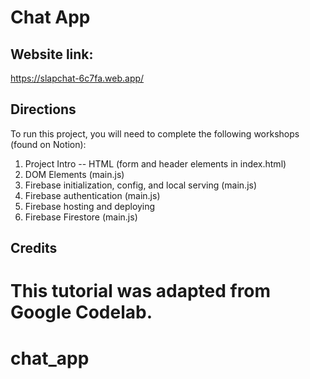 # Chat App

## Website link:
https://slapchat-6c7fa.web.app/

## Directions
To run this project, you will need to complete the following workshops (found on Notion):

1. Project Intro -- HTML (form and header elements in index.html)
2. DOM Elements (main.js) 
3. Firebase initialization, config, and local serving (main.js) 
4. Firebase authentication (main.js)
5. Firebase hosting and deploying
6. Firebase Firestore (main.js)

## Credits
This tutorial was adapted from Google Codelab. 
=======
# chat_app
